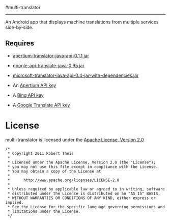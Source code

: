 #multi-translator
* * *

An Android app that displays machine translations from multiple services side-by-side.

## Requires

* [apertium-translator-java-api-0.1.1.jar](https://github.com/downloads/rmtheis/apertium-translator-java-api/apertium-translator-java-api-0.1.1.jar)
* [google-api-translate-java-0.95.jar](http://code.google.com/p/google-api-translate-java/downloads/detail?name=google-api-translate-java-0.95.jar&can=2&q=)
* [microsoft-translator-java-api-0.4-jar-with-dependencies.jar](http://microsoft-translator-java-api.googlecode.com/files/microsoft-translator-java-api-0.4-jar-with-dependencies.jar)

* An [Apertium API key](http://api.apertium.org/register.jsp)
* A [Bing API key](http://www.bing.com/developers/appids.aspx)
* A [Google Translate API key](https://code.google.com/apis/console/?api=translate)

License
=======

multi-translator is licensed under the [Apache License, Version 2.0](http://www.apache.org/licenses/LICENSE-2.0.html)

    /*
     * Copyright 2011 Robert Theis
     *
     * Licensed under the Apache License, Version 2.0 (the "License");
     * you may not use this file except in compliance with the License.
     * You may obtain a copy of the License at
     *
     *      http://www.apache.org/licenses/LICENSE-2.0
     *
     * Unless required by applicable law or agreed to in writing, software
     * distributed under the License is distributed on an "AS IS" BASIS,
     * WITHOUT WARRANTIES OR CONDITIONS OF ANY KIND, either express or implied.
     * See the License for the specific language governing permissions and
     * limitations under the License.
     */
